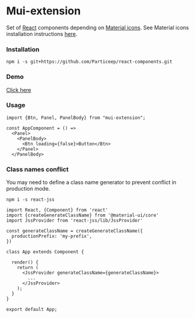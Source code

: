 # Mui-extension

Set of [React](https://reactjs.org/) components depending on [Material icons](https://material.io/icons/). See Material icons installation instructions [here](http://google.github.io/material-design-icons/#icon-font-for-the-web).

### Installation

```npm i -s git+https://github.com/Particeep/react-components.git```

### Demo

[Click here](https://mui-extension.firebaseapp.com/)


### Usage

```
import {Btn, Panel, PanelBody} from "mui-extension";

const AppComponent = () => 
  <Panel>
    <PanelBody>
      <Btn loading={false}>Button</Btn>
    </Panel>
  </PanelBody>
```

### Class names conflict

You may need to define a class name generator to prevent conflict in production mode.

```npm i -s react-jss```

```
import React, {Component} from 'react'
import {createGenerateClassName} from '@material-ui/core'
import JssProvider from 'react-jss/lib/JssProvider'

const generateClassName = createGenerateClassName({
  productionPrefix: 'my-prefix',
})

class App extends Component {

  render() {
    return (
      <JssProvider generateClassName={generateClassName}>
        ...
      </JssProvider>
    );
  }
}

export default App; 
```
